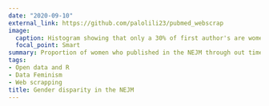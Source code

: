 ```yaml
---
date: "2020-09-10"
external_link: https://github.com/palolili23/pubmed_webscrap
image:
  caption: Histogram showing that only a 30% of first author's are women in 2020.
  focal_point: Smart
summary: Proportion of women who published in the NEJM through out time. Work in progress.
tags:
- Open data and R
- Data Feminism
- Web scrapping
title: Gender disparity in the NEJM
---
```

